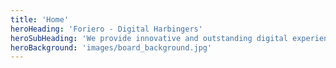```yaml
---
title: 'Home'
heroHeading: 'Foriero - Digital Harbingers'
heroSubHeading: 'We provide innovative and outstanding digital experiences in an ever-changing world'
heroBackground: 'images/board_background.jpg'
---
```


